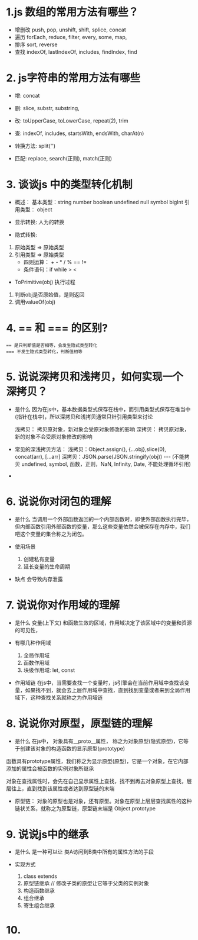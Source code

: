 # 1.js 数组的常用方法有哪些？
  - 增删改
  push, pop, unshift, shift, splice, concat
  - 遍历
  forEach, reduce, filter, every, some, map, 
  - 排序
    sort, reverse
  - 查找
  indexOf, lastIndexOf, includes, findIndex, find

# 2. js字符串的常用方法有哪些
  - 增: concat 
  - 删: slice, substr, substring, 
  - 改: toUpperCase, toLowerCase, repeat(2), trim
  - 查: indexOf, includes, startsWith, endsWith, charAt(n)

  - 转换方法: split('')
  - 匹配: replace, search(正则), match(正则)

# 3. 谈谈js 中的类型转化机制
  - 概述：
  基本类型：string number boolean undefined null symbol bigInt 
  引用类型： object 

  - 显示转换: 人为的转换

  - 隐式转换: 
  1. 原始类型 => 原始类型
  2. 引用类型 => 原始类型
      - 四则运算： + - * / % == !=
      - 条件语句：if while > < 
  - ToPrimitive(obj) 执行过程
  1. 判断obj是否原始值，是则返回
  2. 调用valueOf(obj)

# 4. == 和 === 的区别?
    == 是只判断值是否相等，会发生隐式类型转化
    === 不发生隐式类型转化，判断值相等

# 5. 说说深拷贝和浅拷贝，如何实现一个深拷贝？
  - 是什么
    因为在js中，基本数据类型式保存在栈中，而引用类型式保存在堆当中(指针在栈中)，所以深拷贝和浅拷贝通常只针引用类型来讨论

    浅拷贝： 拷贝原对象，新对象会受原对象修改的影响
    深拷贝： 拷贝原对象，新的对象不会受原对象修改的影响

  - 常见的深浅拷贝方法：
    浅拷贝：Object.assign(), {...obj},slice(0), concat(arr), [...arr]
    深拷贝：JSON.parse(JSON.stringify(obj)) --- (不能拷贝 undefined, symbol, 函数，正则，NaN, Infinity, Date, 不能处理循环引用)

  - 


# 6. 说说你对闭包的理解
  - 是什么
    当调用一个外部函数返回的一个内部函数时，即使外部函数执行完毕，但内部函数引用外部函数的变量，那么这些变量依然会被保存在内存中，我们吧这个变量的集合称之为闭包。

  - 使用场景
    1. 创建私有变量
    2. 延长变量的生命周期

  - 缺点
    会导致内存泄露

# 7. 说说你对作用域的理解
  - 是什么
    变量(上下文) 和函数生效的区域，作用域决定了该区域中的变量和资源的可见性，

  - 有哪几种作用域
    1. 全局作用域 
    2. 函数作用域
    3. 块级作用域: let, const 

  - 作用域链
    在js中，当需要查找一个变量时，js引擎会在当前作用域中查找该变量，如果找不到，就会去上层作用域中查找，直到找到变量或者来到全局作用域下，这种查找关系就称之为作用域链
  
# 8. 说说你对原型，原型链的理解
  - 是什么 
    在js中， 对象具有__proto__属性， 称之为对象原型(隐式原型)，它等于创建该对象的构造函数的显示原型(prototype)

   函数具有prototype属性，我们称之为显示原型(原型)，它是一个对象，在它内部添加的属性会被函数的实例对象所继承

  对象在查找属性时，会先在自己显示属性上查找，找不到再去对象原型上查找，层层往上，直到找到该属性或者达到原型链的末端

  - 原型链：
    对象的原型也是对象，还有原型。对象在原型上层层查找属性的这种链状关系，就称之为原型链，原型链末端是 Object.prototype

# 9. 说说js中的继承
  - 是什么
  是一种可以让 类A访问到B类中所有的属性方法的手段

  - 实现方式
    1. class extends
    2. 原型链继承 // 修改子类的原型让它等于父类的实例对象
    3. 构造函数继承 
    4. 组合继承
    5. 寄生组合继承


# 10. 